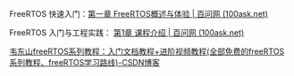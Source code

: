 

FreeRTOS 快速入门：[第一章 FreeRTOS概述与体验 | 百问网 (100ask.net)](https://rtos.100ask.net/zh/FreeRTOS/simulator/chapter1.html)

FreeRTOS 入门与工程实践： [第1章 课程介绍 | 百问网 (100ask.net)](https://rtos.100ask.net/zh/FreeRTOS/DShanMCU-F103/chapter1.html)

[韦东山freeRTOS系列教程：入门文档教程+进阶视频教程(全部免费的freeRTOS系列教程、freeRTOS学习路线)-CSDN博客](https://blog.csdn.net/thisway_diy/article/details/121399484)

